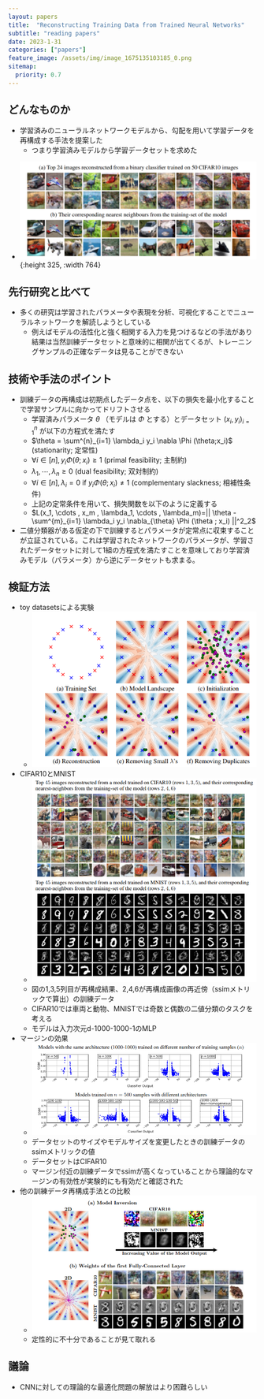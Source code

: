 ```yaml
---
layout: papers
title:  "Reconstructing Training Data from Trained Neural Networks"
subtitle: "reading papers"
date: 2023-1-31
categories: ["papers"]
feature_image: /assets/img/image_1675135103185_0.png
sitemap:
  priority: 0.7
---
```

## どんなものか  
- 学習済みのニューラルネットワークモデルから、勾配を用いて学習データを再構成する手法を提案した  
	- つまり学習済みモデルから学習データセットを求めた  
<!--more-->
- ![image.png](/assets/img/image_1675135103185_0.png){:height 325, :width 764}  

## 先行研究と比べて  
- 多くの研究は学習されたパラメータや表現を分析、可視化することでニューラルネットワークを解読しようとしている  
	- 例えばモデルの活性化と強く相関する入力を見つけるなどの手法があり結果は当然訓練データセットと意味的に相関が出てくるが、トレーニングサンプルの正確なデータは見ることができない  

## 技術や手法のポイント  
- 訓練データの再構成は初期点したデータ点を、以下の損失を最小化することで学習サンプルに向かってドリフトさせる  
	- 学習済みパラメータ $\theta$ （モデルは $\Phi$ とする）とデータセット ${(x_i,y_i)}^n_{i=1}$ が以下の方程式を満たす  
	- $\theta = \sum^{n}_{i=1} \lambda_i y_i \nabla \Phi (\theta;x_i)$ (stationarity; 定常性)  
	- $\forall i \in [n], y_i \Phi (\theta;x_i) \ge 1$ (primal feasibility; 主制約)  
	- $\lambda _1, \cdots , \lambda_n \ge 0$ (dual feasibility; 双対制約)  
	- $\forall i \in [n], \lambda_i = 0 ~\text{if}~ y_i \Phi (\theta; x_i) \neq 1$ (complementary slackness; 相補性条件)  
	- 上記の定常条件を用いて、損失関数を以下のように定義する  
	- $L(x_1, \cdots , x_m , \lambda_1, \cdots , \lambda_m)=|| \theta - \sum^{m}_{i=1} \lambda_i y_i \nabla_{\theta} \Phi (\theta ; x_i)  ||^2_2$  
- 二値分類器がある仮定の下で訓練するとパラメータが定常点に収束することが立証されている。これは学習されたネットワークのパラメータが、学習されたデータセットに対して1組の方程式を満たすことを意味しており学習済みモデル（パラメータ）から逆にデータセットも求まる。  

## 検証方法  
- toy datasetsによる実験  
	- ![image.png](/assets/img/image_1675239787303_0.png)  
- CIFAR10とMNIST  
	- ![image.png](/assets/img/image_1675240728977_0.png)  
	- 図の1,3,5列目が再構成結果、2,4,6が再構成画像の再近傍（ssimメトリックで算出）の訓練データ  
	- CIFAR10では車両と動物、MNISTでは奇数と偶数の二値分類のタスクを考える  
	- モデルは入力次元d-1000-1000-1のMLP  
- マージンの効果  
	- ![image.png](/assets/img/image_1675242954208_0.png)  
	- データセットのサイズやモデルサイズを変更したときの訓練データのssimメトリックの値  
	- データセットはCIFAR10  
	- マージン付近の訓練データでssimが高くなっていることから理論的なマージンの有効性が実験的にも有効だと確認された  
- 他の訓練データ再構成手法との比較  
	- ![image.png](/assets/img/image_1675243143765_0.png)  
	- 定性的に不十分であることが見て取れる  

## 議論  
- CNNに対しての理論的な最適化問題の解放はより困難らしい  